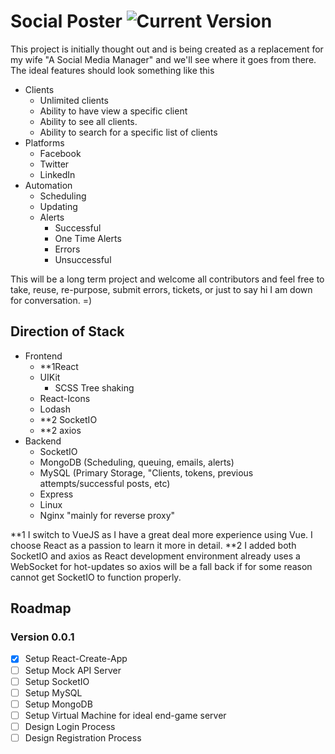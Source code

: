 # Social Poster ![Current Version](https://img.shields.io/badge/Social%20Post_v0.0.1-blueviolet)
This project is initially thought out and is being created as a replacement for my wife "A Social Media Manager" and we'll see where it goes from there.  The ideal features should look something like this
* Clients
	* Unlimited clients
	* Ability to have view a specific client
	* Ability to see all clients.
	* Ability to search for a specific list of clients
* Platforms
	* Facebook
	* Twitter
	* LinkedIn
* Automation
	* Scheduling
	* Updating
	* Alerts
		* Successful
		* One Time Alerts
		* Errors
		* Unsuccessful

This will be a long term project and welcome all contributors and feel free to take, reuse, re-purpose, submit errors, tickets, or just to say hi I am down for conversation.  =)
  
## Direction of Stack
* Frontend
	* **1React
	* UIKit
		* SCSS Tree shaking
	* React-Icons
	* Lodash
	* **2 SocketIO
	* **2 axios
* Backend
	* SocketIO
	* MongoDB (Scheduling, queuing, emails, alerts)
	* MySQL (Primary Storage, "Clients, tokens, previous attempts/successful posts, etc)
	* Express
	* Linux
	* Nginx "mainly for reverse proxy"
  
 **1 I switch to VueJS as I have a great deal more experience using Vue.  I choose React as a passion to learn it more in detail.
 **2 I added both SocketIO and axios as React development environment already uses a WebSocket for hot-updates so axios will be a fall back if for some reason cannot get SocketIO to function properly.
 
 ## Roadmap 
 ### Version 0.0.1
 * [x] Setup React-Create-App
 * [ ] Setup Mock API Server
 * [ ] Setup SocketIO
 * [ ] Setup MySQL
 * [ ] Setup MongoDB
 * [ ] Setup Virtual Machine for ideal end-game server
 * [ ] Design Login Process
 * [ ] Design Registration Process
